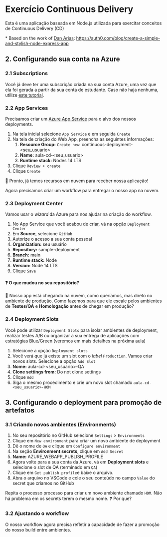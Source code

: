 # Exercício Continuous Delivery

Esta é uma aplicação baseada em Node.js utilizada para exercitar conceitos de Continuous Delivery (CD)

\* Based on the work of [Dan Arias](https://twitter.com/getDanArias): <https://auth0.com/blog/create-a-simple-and-stylish-node-express-app>

## 2. Configurando sua conta na Azure

### 2.1 Subscriptions

Você já deve ter uma subscrição criada na sua conta Azure, uma vez que ela foi gerada a partir da sua conta de estudante. Caso não haja nenhuma, utilize [este tutorial](https://docs.microsoft.com/en-us/azure/cost-management-billing/manage/create-subscription).

### 2.2 App Services

Precisamos criar um [Azure App Service](https://docs.microsoft.com/azure/app-service/app-service-plan-manage#create-an-app-service-plan) para o alvo dos nossos deployments.

1. Na tela inicial selecione `App Service` e em seguida `Create`
2. Na tela de criação do Web App, preencha as seguintes informações:
   1. **Resource Group:** `Create new`: continuous-deployment-<seu_usuario>
   2. **Name:** aula-cd-<seu_usuario>
   3. **Runtime stack:** Nodes 14 LTS
3. Clique `Review + create`
4. Clique `Create`

:tada: Pronto, já temos recursos em nuvem para receber nossa aplicação!

Agora precisamos criar um workflow para entregar o nosso app na nuvem. 

### 2.3 Deployment Center

Vamos usar o _wizard_ da Azure para nos ajudar na criação do workflow.

1. No App Service que você acabou de criar, vá na opção `Deployment Center`
2. Em **Source**, selecione `GitHub`
3. Autorize o acesso a sua conta pessoal
4. **Organization:** seu usuário
5. **Repository:** sample-deployment
6. **Branch:** main
7. **Runtime stack:** Node
8. **Version:** Node 14 LTS
9. Clique `Save`

#### :question: O que mudou no seu repositório?

🚨 Nosso app está chegando na nuvem, como queríamos, mas direto no ambiente de produção. Como fazemos para que ele escale pelos ambientes de **Testes/QA** e **Homologação** antes de chegar em produção?

### 2.4 Deployment Slots

Você pode utilizar `Deployment Slots` para isolar ambientes de deployment, realizar testes A/B ou organizar a sua entrega de aplicações com estratégias Blue/Green (veremos em mais detalhes na próxima aula)

1. Selecione a opção `Deployment slots`
2. Você verá que já existe um slot com o *label* `Production`. Vamos criar novos slots. Selecione a opção `Add Slot`
3. **Nome:** aula-cd-<seu_usuario>-QA
4. **Clone settings from:** Do not clone settings
5. Clique `Add`
6. Siga o mesmo procedimento e crie um novo slot chamado `aula-cd-<seu_usuario>-HOM`

## 3. Configurando o deployment para promoção de artefatos

### 3.1 Criando novos ambientes (Environments)

1. No seu repositório no GitHub selecione `Settings` > `Environments`
2. Clique em `New environment` para criar um novo ambiente de deployment
3. Dê o nome de `QA` e clique em `Configure environment`
4. Na seção **Environment secrets**, clique em `Add Secret`
5. **Name:** AZURE_WEBAPP_PUBLISH_PROFILE
6. Agora volte para a sua conta da Azure, vá em **Deployment slots** e selecione o slot de QA (terminado em `QA`)
7. Clique em `Get publish profile`e baixe o arquivo.
8. Abra o arquivo no VSCode e cole o seu conteúdo no campo `Value` do secret que criamos no GitHub
   
Repita o processo processo para criar um novo ambiente chamado `HOM`. Não há problema em os secrets terem o mesmo nome. :question: Por que?

### 3.2 Ajustando o workflow

O nosso workflow agora precisa refletir a capacidade de fazer a promoção do nosso build entre ambientes.